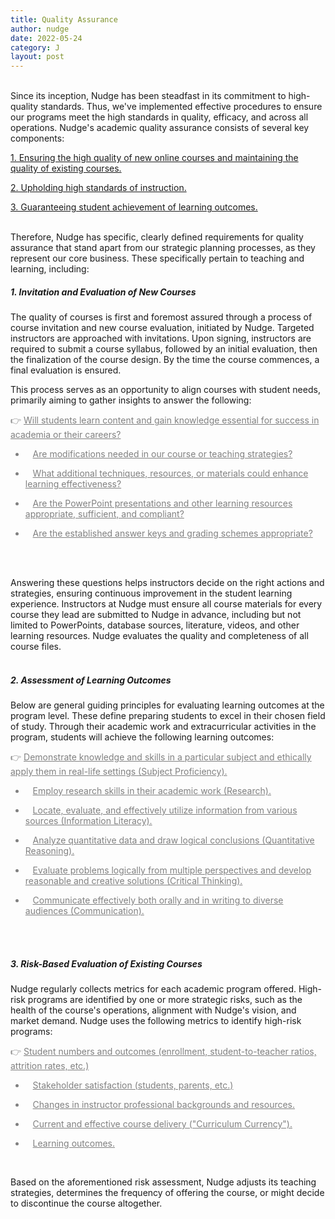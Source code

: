 ```yaml
---
title: Quality Assurance
author: nudge
date: 2022-05-24
category: J
layout: post
---
```


<br>
Since its inception, Nudge has been steadfast in its commitment to high-quality standards. Thus, we've implemented effective procedures to ensure our programs meet the high standards in quality, efficacy, and across all operations.
Nudge's academic quality assurance consists of several key components:

<u>1. Ensuring the high quality of new online courses and maintaining the quality of existing courses.</u>

<u>2. Upholding high standards of instruction.</u>

<u>3. Guaranteeing student achievement of learning outcomes.</u>

<br>
Therefore, Nudge has specific, clearly defined requirements for quality assurance that stand apart from our strategic planning processes, as they represent our core business. These specifically pertain to teaching and learning, including:
<br>

##### 1.	Invitation and Evaluation of New Courses
The quality of courses is first and foremost assured through a process of course invitation and new course evaluation, initiated by Nudge. Targeted instructors are approached with invitations. Upon signing, instructors are required to submit a course syllabus, followed by an initial evaluation, then the finalization of the course design. By the time the course commences, a final evaluation is ensured.

This process serves as an opportunity to align courses with student needs, primarily aiming to gather insights to answer the following:

<font color="gray">

👉 <u>Will students learn content and gain knowledge essential for success in academia or their careers?</u><br>

- &nbsp;&nbsp;&nbsp;<u>Are modifications needed in our course or teaching strategies?</u><br>

- &nbsp;&nbsp;&nbsp;<u>What additional techniques, resources, or materials could enhance learning effectiveness?</u><br>

- &nbsp;&nbsp;&nbsp;<u>Are the PowerPoint presentations and other learning resources appropriate, sufficient, and compliant?</u><br>

- &nbsp;&nbsp;&nbsp;<u>Are the established answer keys and grading schemes appropriate?</u><br>

</font>
<br>
<br>

Answering these questions helps instructors decide on the right actions and strategies, ensuring continuous improvement in the student learning experience. Instructors at Nudge must ensure all course materials for every course they lead are submitted to Nudge in advance, including but not limited to PowerPoints, database sources, literature, videos, and other learning resources. Nudge evaluates the quality and completeness of all course files.
<br>
<br>

##### 2.	Assessment of Learning Outcomes
Below are general guiding principles for evaluating learning outcomes at the program level. These define preparing students to excel in their chosen field of study. Through their academic work and extracurricular activities in the program, students will achieve the following learning outcomes:

<font color="gray">
  
👉 <u>Demonstrate knowledge and skills in a particular subject and ethically apply them in real-life settings (Subject Proficiency).</u><br>

- &nbsp;&nbsp;&nbsp;<u>Employ research skills in their academic work (Research).</u><br>
  
- &nbsp;&nbsp;&nbsp;<u>Locate, evaluate, and effectively utilize information from various sources (Information Literacy).</u><br>
  
- &nbsp;&nbsp;&nbsp;<u>Analyze quantitative data and draw logical conclusions (Quantitative Reasoning).</u><br>
  
- &nbsp;&nbsp;&nbsp;<u>Evaluate problems logically from multiple perspectives and develop reasonable and creative solutions (Critical Thinking).</u><br>

- &nbsp;&nbsp;&nbsp;<u>Communicate effectively both orally and in writing to diverse audiences (Communication).</u><br>

</font>
<br>
<br>

##### 3.	Risk-Based Evaluation of Existing Courses
Nudge regularly collects metrics for each academic program offered. High-risk programs are identified by one or more strategic risks, such as the health of the course's operations, alignment with Nudge's vision, and market demand. Nudge uses the following metrics to identify high-risk programs:

<font color="gray">

👉  <u>Student numbers and outcomes (enrollment, student-to-teacher ratios, attrition rates, etc.)</u><br>

- &nbsp;&nbsp;&nbsp;<u>Stakeholder satisfaction (students, parents, etc.)</u><br>

- &nbsp;&nbsp;&nbsp;<u>Changes in instructor professional backgrounds and resources.</u><br>

- &nbsp;&nbsp;&nbsp;<u>Current and effective course delivery ("Curriculum Currency").</u><br>

- &nbsp;&nbsp;&nbsp;<u>Learning outcomes.</u><br>

</font>
<br>

Based on the aforementioned risk assessment, Nudge adjusts its teaching strategies, determines the frequency of offering the course, or might decide to discontinue the course altogether.
 
<br>
<br>
